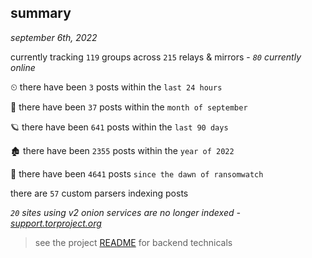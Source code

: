
## summary
_september 6th, 2022_

currently tracking `119` groups across `215` relays & mirrors - _`80` currently online_

⏲ there have been `3` posts within the `last 24 hours`

🦈 there have been `37` posts within the `month of september`

🪐 there have been `641` posts within the `last 90 days`

🏚 there have been `2355` posts within the `year of 2022`

🦕 there have been `4641` posts `since the dawn of ransomwatch`

there are `57` custom parsers indexing posts

_`20` sites using v2 onion services are no longer indexed - [support.torproject.org](https://support.torproject.org/onionservices/v2-deprecation/)_

> see the project [README](https://github.com/joshhighet/ransomwatch#ransomwatch--) for backend technicals
